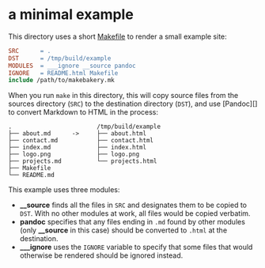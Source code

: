 # a minimal example

This directory uses a short [Makefile](Makefile) to render a small example site:

```makefile
SRC      = .
DST      = /tmp/build/example
MODULES  = ___ignore __source pandoc
IGNORE   = README.html Makefile
include /path/to/makebakery.mk
```

When you run `make` in this directory, this will copy source files from the sources directory (`SRC`) to the destination directory (`DST`), and use [Pandoc][] to convert Markdown to HTML in the process:

```
.                        /tmp/build/example
├── about.md      ->     ├── about.html
├── contact.md           ├── contact.html
├── index.md             ├── index.html
├── logo.png             ├── logo.png
├── projects.md          └── projects.html
├── Makefile
└── README.md
```

This example uses three modules:

- **\_\_source** finds all the files in `SRC` and designates them to be copied to `DST`. With no other modules at work, all files would be copied verbatim.
- **pandoc** specifies that any files ending in `.md` found by other modules (only **\_\_source** in this case) should be converted to `.html` at the destination.
- **\_\_\_ignore** uses the `IGNORE` variable to specify that some files that would otherwise be rendered should be ignored instead.
